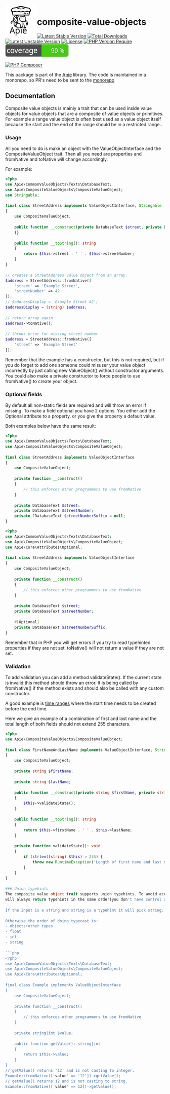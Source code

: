 <img src="https://raw.githubusercontent.com/apie-lib/apie-lib-monorepo/main/docs/apie-logo.svg" width="100px" align="left" />
<h1>composite-value-objects</h1>






 [![Latest Stable Version](http://poser.pugx.org/apie/composite-value-objects/v)](https://packagist.org/packages/apie/composite-value-objects) [![Total Downloads](http://poser.pugx.org/apie/composite-value-objects/downloads)](https://packagist.org/packages/apie/composite-value-objects) [![Latest Unstable Version](http://poser.pugx.org/apie/composite-value-objects/v/unstable)](https://packagist.org/packages/apie/composite-value-objects) [![License](http://poser.pugx.org/apie/composite-value-objects/license)](https://packagist.org/packages/apie/composite-value-objects) [![PHP Version Require](http://poser.pugx.org/apie/composite-value-objects/require/php)](https://packagist.org/packages/apie/composite-value-objects) [![Code coverage](https://raw.githubusercontent.com/apie-lib/composite-value-objects/main/coverage_badge.svg)](https://apie-lib.github.io/coverage/composite-value-objects/index.html) 

[![PHP Composer](https://github.com/apie-lib/composite-value-objects/actions/workflows/php.yml/badge.svg?event=push)](https://github.com/apie-lib/composite-value-objects/actions/workflows/php.yml)

This package is part of the [Apie](https://github.com/apie-lib) library.
The code is maintained in a monorepo, so PR's need to be sent to the [monorepo](https://github.com/apie-lib/apie-lib-monorepo/pulls)

## Documentation
Composite value objects is mainly a trait that can be used inside value objects for value objects that are a composite of value objects or primitives. For example a range value object is often best used as a value object itself because the start and the end of the range should be in a restricted range..

### Usage
All you need to do is make an object with the ValueObjectInterface and the CompositeValueObject trait. Then all you need are properties and fromNative and toNative will change accordingly.

For example:
```php
<?php
use Apie\CommonValueObjects\Texts\DatabaseText;
use Apie\CompositeValueObjects\CompositeValueObject;
use Stringable;

final class StreetAddress implements ValueObjectInterface, Stringable
{
    use CompositeValueObject;

    public function __construct(private DatabaseText $street, private DatabaseText $streetNumber)
    {}

    public function __toString(): string
    {
        return $this->street . ' ' . $this->streetNumber;
    }
}

// creates a StreetAddress value object from an array.
$address = StreetAddress::fromNative([
    'street' => 'Example Street',
    'streetNumber' => 42
]);
// $addressDisplay = 'Example Street 42';
$addressDisplay = (string) $address;

// return array again
$address->toNative();

// throws error for missing street number
$address = StreetAddress::fromNative([
    'street' => 'Example Street'
]);

```

Remember that the example has a constructor, but this is not required, but if you do forget to add one someone could misuser your
value object incorrectly by just calling new ValueObject() without constructor arguments. You could also make a private constructor
to force people to use fromNative() to create your object.

### Optional fields
By default all non-static fields are required and will throw an error if missing. To make a field optional you have 2 options.
You either add the Optional attribute to a property, or you give the property a default value.

Both examples below have the same result:

```php
<?php
use Apie\CommonValueObjects\Texts\DatabaseText;
use Apie\CompositeValueObjects\CompositeValueObject;

final class StreetAddress implements ValueObjectInterface
{
    use CompositeValueObject;

    private function __construct()
    {
        // this enforces other programmers to use fromNative
    }

    private DatabaseText $street;
    private DatabaseText $streetNumber;
    private ?DatabaseText $streetNumberSuffix = null;
}
```

```php
<?php
use Apie\CommonValueObjects\Texts\DatabaseText;
use Apie\CompositeValueObjects\CompositeValueObject;
use Apie\Core\Attributes\Optional;

final class StreetAddress implements ValueObjectInterface
{
    use CompositeValueObject;

    private function __construct()
    {
        // this enforces other programmers to use fromNative
    }

    private DatabaseText $street;
    private DatabaseText $streetNumber;

    #[Optional]
    private DatabaseText $streetNumberSuffix;
}
```
Remember that in PHP you will get errors if you try to read typehinted properties if they are not set. toNative() will not return
a value if they are not set.

### Validation
To add validation you can add a method validateState(). If the current state is invalid this method should throw an error.
It is being called by fromNative() if the method exists and should also be called with any custom constructor.

A good example is [time ranges](https://github.com/apie-lib/common-value-objects/blob/main/src/Ranges/DateTimeRange.php#L43) where the start time needs to be created before the end time.

Here we give an example of a combination of first and last name and the total length of both fields should not extend 255 characters.

```php
<?php
use Apie\CompositeValueObjects\CompositeValueObject;

final class FirstNameAndLastName implements ValueObjectInterface, Stringable
{
    use CompositeValueObject;

    private string $firstName;

    private string $lastName;

    public function __construct(private string $firstName, private string $lastName)
    {
        $this->validateState();
    }

    public function __toString(): string
    {
        return $this->firstName . ' ' . $this->lastName;
    }

    private function validateState(): void
    {
        if (strlen((string) $this) > 255) {
            throw new RuntimeException('Length of first name and last name should not exceed 255 characters');
        }
    }
}

### Union typehints
The composite value object trait supports union typehints. To avoid accidental casting and that the reflection API of PHP
will always return typehints in the same order(you don't have control over this) we check specific types first.

If the input is a string and string is a typehint it will pick string.

Otherwise the order of doing typecast is:
- objects+other types
- float
- int
- string

```php
<?php
use Apie\CommonValueObjects\Texts\DatabaseText;
use Apie\CompositeValueObjects\CompositeValueObject;
use Apie\Core\Attributes\Optional;

final class Example implements ValueObjectInterface
{
    use CompositeValueObject;

    private function __construct()
    {
        // this enforces other programmers to use fromNative
    }

    private string|int $value;

    public function getValue(): string|int
    {
        return $this->value;
    }
}
// getValue() returns '12' and is not casting to integer.
Example::fromNative(['value' => '12'])->getValue();
// getValue() returns 12 and is not casting to string.
Example::fromNative(['value' => 12])->getValue();
```
